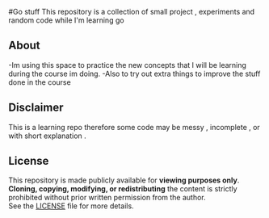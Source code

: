 #Go stuff
This repository is a collection of small project , experiments and random code while I'm learning go

## About

-Im using this space to practice the new concepts that  I will be learning during the course im doing.
-Also to try out extra things to improve the stuff done in the course


## Disclaimer 

This is a learning repo therefore some code may be messy , incomplete , or with short explanation .


## License
This repository is made publicly available for **viewing purposes only**.  
**Cloning, copying, modifying, or redistributing** the content is strictly prohibited without prior written permission from the author.  
See the [LICENSE](LICENSE) file for more details.
